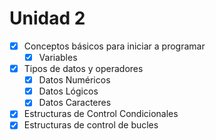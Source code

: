 # Unidad 2

- [x] Conceptos básicos para iniciar a programar
  - [x] Variables
- [x] Tipos de datos y operadores
  - [x] Datos Numéricos
  - [x] Datos Lógicos
  - [x] Datos Caracteres
- [x] Estructuras de Control Condicionales
- [x] Estructuras de control de bucles
